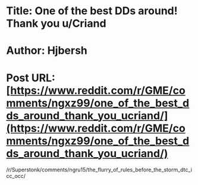 # Title: One of the best DDs around! Thank you u/Criand
# Author: Hjbersh
# Post URL: [https://www.reddit.com/r/GME/comments/ngxz99/one_of_the_best_dds_around_thank_you_ucriand/](https://www.reddit.com/r/GME/comments/ngxz99/one_of_the_best_dds_around_thank_you_ucriand/)


/r/Superstonk/comments/ngru15/the_flurry_of_rules_before_the_storm_dtc_icc_occ/